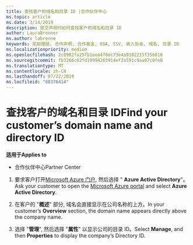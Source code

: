 ```yaml
---
title: 查找客户的域名和目录 ID |合作伙伴中心
ms.topic: article
ms.date: 3/14/2019
description: 提交声明时如何查找客户的域名和目录 ID
author: LauraBrenner
ms.author: labrenne
keywords: 奖励理赔, 合作声明, 合作基金, OSA, ISV, 收入协会, 域名, 目录 ID
ms.localizationpriority: medium
ms.openlocfilehash: 2c8982fa25fb1eea4f0ec73e4a9102215f356816
ms.sourcegitcommit: fb3266c62fd19994263914ef2a591c9aa07c0fe8
ms.translationtype: MT
ms.contentlocale: zh-CN
ms.lasthandoff: 07/22/2019
ms.locfileid: "68376414"
---
```

# <a name="find-your-customers-domain-name-and-directory-id"></a><span data-ttu-id="23d6a-104">查找客户的域名和目录 ID</span><span class="sxs-lookup"><span data-stu-id="23d6a-104">Find your customer’s domain name and directory ID</span></span>

<span data-ttu-id="23d6a-105">**适用于**</span><span class="sxs-lookup"><span data-stu-id="23d6a-105">**Applies to**</span></span>

-  <span data-ttu-id="23d6a-106">合作伙伴中心</span><span class="sxs-lookup"><span data-stu-id="23d6a-106">Partner Center</span></span>

1.  <span data-ttu-id="23d6a-107">要求客户打开[Microsoft Azure 门户](https://ms.portal.azure.com/#home), 然后选择 " **Azure Active Directory**"。</span><span class="sxs-lookup"><span data-stu-id="23d6a-107">Ask your customer to open the [Microsoft Azure portal](https://ms.portal.azure.com/#home) and select **Azure Active Directory**.</span></span> 

2.  <span data-ttu-id="23d6a-108">在客户的 "**概述**" 部分, 域名会直接显示在公司名称的上方。</span><span class="sxs-lookup"><span data-stu-id="23d6a-108">In your customer’s **Overview** section, the domain name appears directly above the company name.</span></span>  

3.  <span data-ttu-id="23d6a-109">选择 "**管理**", 然后选择 "**属性**" 以显示公司的目录 ID。</span><span class="sxs-lookup"><span data-stu-id="23d6a-109">Select **Manage**, and then **Properties** to display the company’s Directory ID.</span></span>
